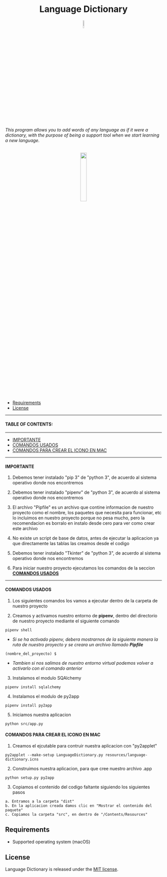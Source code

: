 

<h1 align="center">Language Dictionary</h1>

<p align="center">
  <img src="https://github.com/tarantulaman/LanguageDictionary/blob/master/resources/language-dictionary.png" width="8%" />
</p>


<br/>
    <i>This program allows you to add words of any language as if it were a dictionary, with the purpose of being a support tool when we start learning a new language.</i>
<br/>
<br/>

<p align="center">
  <img src="https://github.com/tarantulaman/LanguageDictionary/blob/master/resources/project-image-01.png" width="20%" />
</p>


- [Requirements](#requirements)
- [License](#license)


---

#### TABLE OF CONTENTS:
---

- [IMPORTANTE](#IMPORTANTE)
- [COMANDOS USADOS](#COMANDOS-USADOS)
- [COMANDOS PARA CREAR EL ICONO EN MAC](#COMANDOS-PARA-CREAR-EL-ICONO-EN-MAC)

---

#### IMPORTANTE

1. Debemos tener instalado "pip 3" de "python 3", de acuerdo al sistema
   operativo donde nos encontremos

2. Debemos tener instalado "pipenv" de "python 3", de acuerdo al sistema
   operativo donde nos encontremos
   
3. El archivo "Pipfile"  es un archivo que contine informacion de nuestro 
   proyecto como el nombre, los paquetes que necesita para funcionar, etc
   lo incluimos en nuestro proyecto porque no pesa mucho, pero la recomendacion
   es borralo en instalo desde cero para ver como crear este archivo

4. No existe un script de base de datos, antes de ejecutar la aplicacion
   ya que directamente las tablas las creamos desde el codigo

5. Debemos tener instalado "Tkinter" de "python 3", de acuerdo al sistema
   operativo donde nos encontremos

6. Para iniciar nuestro proyecto ejecutamos los comandos de la seccion
   **[COMANDOS USADOS](#COMANDOS-USADOS)**

---

#### COMANDOS USADOS

1. Los siguientes comandos los vamos a ejecutar dentro de la carpeta de
   nuestro proyecto

2. Creamos y activamos nuestro entorno de **pipenv**, dentro del directorio
   de nuestro proyecto mediante el siguiente comando

```
pipenv shell
```
* *Si se ha activado pipenv, debera mostrarnos de la siguiente
   manera la ruta de nuestro proyecto y se creara un archivo
  llamado **Pipfile***

```
(nombre_del_proyecto) $
```

* *Tambien si nos salimos de nuestro entorno virtual podemos 
   volver a activarlo con el comando anterior*


3. Instalamos el modulo SQAlchemy

```
pipenv install sqlalchemy
```

4. Instalamos el modulo de py2app

```
pipenv install py2app
```

5. Iniciamos nuestra aplicacion

```
python src/app.py
```

#### COMANDOS PARA CREAR EL ICONO EN MAC

1. Creamos el ejcutable para contruir nuestra aplicacion con "py2applet"

```
py2applet --make-setup LanguageDictionary.py resources/language-dictionary.icns
```

2. Construimos nuestra aplicacion, para que cree nuestro archivo .app

```
python setup.py py2app
```

3. Copiamos el contenido del codigo faltante siguiendo los siguientes pasos

```
a. Entramos a la carpeta "dist"
b. En la aplicacion creada damos clic en "Mostrar el contenido del paquete"
c. Copiamos la carpeta "src", en dentro de "/Contents/Resources"
```

## Requirements

- Supported operating system (macOS)

## License

Language Dictionary is released under the [MIT license](https://github.com/tarantulaman/LanguageDictionary/blob/master/LICENCE).



